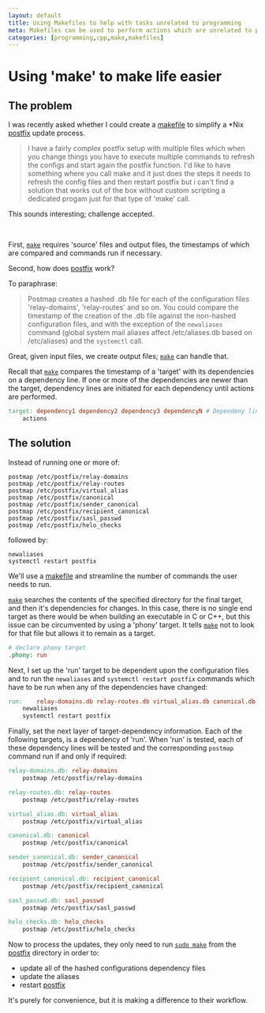 ```yaml
---
layout: default
title: Using Makefiles to help with tasks unrelated to programming
meta: Makefiles can be used to perform actions which are unrelated to programming
categories: [programming,cpp,make,makefiles]
---
```


# Using 'make' to make life easier
 
## The problem
I was recently asked whether I could create a [makefile](https://www.gnu.org/software/make/) to simplify a *Nix [postfix](http://www.postfix.org/) update process.

> I have a fairly complex postfix setup with multiple files which when you change things you have to execute multiple commands to refresh the configs and start again the postfix function.
> I'd like to have something where you call make and it just does the steps it needs to refresh the config files and then restart postfix
but i can't find a solution that works out of the box without custom scripting a dedicated progam just for that type of 'make' call.

This sounds interesting; challenge accepted.

<br />

First, [`make`](https://www.gnu.org/software/make/) requires 'source' files and output files, the timestamps of which are compared and commands run if necessary. 

Second, how does [postfix](http://www.postfix.org/) work?

To paraphrase:

> Postmap creates a hashed .db file for each of the configuration files 'relay-domains', 'relay-routes'  and so on. You could compare the timestamp of the creation of the .db file against the non-hashed configuration files, and with the exception of the `newaliases` command (global system mail aliases affect /etc/aliases.db based on /etc/aliases) and the `systemctl` call.

Great, given input files, we create output files; [`make`](https://www.gnu.org/software/make/) can handle that.

Recall that [`make`](https://www.gnu.org/software/make/) compares the timestamp of a 'target' with its dependencies on a dependency line.  If one or more of the dependencies are newer than the target, dependency lines are initiated for each dependency until actions are performed.

```makefile
target: dependency1 dependency2 dependency3 dependencyN # Dependeny line
    actions 
```

## The solution

Instead of running one or more of: 

```
postmap /etc/postfix/relay-domains
postmap /etc/postfix/relay-routes
postmap /etc/postfix/virtual_alias
postmap /etc/postfix/canonical
postmap /etc/postfix/sender_canonical
postmap /etc/postfix/recipient_canonical
postmap /etc/postfix/sasl_passwd
postmap /etc/postfix/helo_checks
```

followed by:

```
newaliases
systemctl restart postfix
```

We'll use a [makefile](https://www.gnu.org/software/make/) and streamline the number of commands the user needs to run.

[`make`](https://www.gnu.org/software/make/) searches the contents of the specified directory for the final target, and then it's dependencies for changes.
In this case, there is no single end target as there would be when building an executable in C or C++, but this issue can be circumvented by using a 'phony' target.  It tells [`make`](https://www.gnu.org/software/make/) not to look for that file but allows it to remain as a target.


```makefile
# declare phony target
.phony: run
```

Next, I set up the 'run' target to be dependent upon the configuration files and to run the `newaliases` and `systemctl restart postfix` commands which have to be run when any of the dependencies have changed:

```makefile
run:    relay-domains.db relay-routes.db virtual_alias.db canonical.db sender_canonical.db recipient_canonical.db sasl_passwd.db helo_checks.db 
    newaliases
    systemctl restart postfix
```

Finally, set the next layer of target-dependency information.  Each of the following targets, is a dependency of 'run'.  When 'run' is tested, each of these dependency lines will be tested and the corresponding `postmap` command run if and only if required:

```makefile
relay-domains.db: relay-domains
    postmap /etc/postfix/relay-domains

relay-routes.db: relay-routes
    postmap /etc/postfix/relay-routes

virtual_alias.db: virtual_alias
    postmap /etc/postfix/virtual_alias

canonical.db: canonical
    postmap /etc/postfix/canonical

sender_canonical.db: sender_canonical
    postmap /etc/postfix/sender_canonical

recipient_canonical.db: recipient_canonical
    postmap /etc/postfix/recipient_canonical

sasl_passwd.db: sasl_passwd
    postmap /etc/postfix/sasl_passwd

helo_checks.db: helo_checks
    postmap /etc/postfix/helo_checks
```

Now to process the updates, they only need to run [`sudo make`](https://www.gnu.org/software/make/) from the [postfix](http://www.postfix.org/) directory in order to: 
* update all of the hashed configurations dependency files
* update the aliases
* restart [postfix](http://www.postfix.org/)

It's purely for convenience, but it is making a difference to their workflow.


